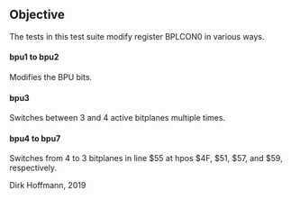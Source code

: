 ## Objective

The tests in this test suite modify register BPLCON0 in various ways.

#### bpu1 to bpu2

Modifies the BPU bits.

#### bpu3

Switches between 3 and 4 active bitplanes multiple times.

#### bpu4 to bpu7

Switches from 4 to 3 bitplanes in line $55 at hpos $4F, $51, $57, and $59, respectively. 


Dirk Hoffmann, 2019